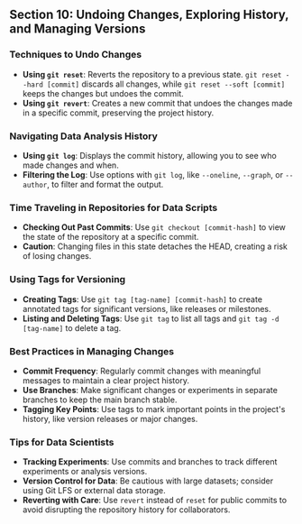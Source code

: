 ## Section 10: Undoing Changes, Exploring History, and Managing Versions

### Techniques to Undo Changes
- **Using `git reset`**: Reverts the repository to a previous state. `git reset --hard [commit]` discards all changes, while `git reset --soft [commit]` keeps the changes but undoes the commit.
- **Using `git revert`**: Creates a new commit that undoes the changes made in a specific commit, preserving the project history.

### Navigating Data Analysis History
- **Using `git log`**: Displays the commit history, allowing you to see who made changes and when.
- **Filtering the Log**: Use options with `git log`, like `--oneline`, `--graph`, or `--author`, to filter and format the output.

### Time Traveling in Repositories for Data Scripts
- **Checking Out Past Commits**: Use `git checkout [commit-hash]` to view the state of the repository at a specific commit.
- **Caution**: Changing files in this state detaches the HEAD, creating a risk of losing changes.

### Using Tags for Versioning
- **Creating Tags**: Use `git tag [tag-name] [commit-hash]` to create annotated tags for significant versions, like releases or milestones.
- **Listing and Deleting Tags**: Use `git tag` to list all tags and `git tag -d [tag-name]` to delete a tag.

### Best Practices in Managing Changes
- **Commit Frequency**: Regularly commit changes with meaningful messages to maintain a clear project history.
- **Use Branches**: Make significant changes or experiments in separate branches to keep the main branch stable.
- **Tagging Key Points**: Use tags to mark important points in the project's history, like version releases or major changes.

### Tips for Data Scientists
- **Tracking Experiments**: Use commits and branches to track different experiments or analysis versions.
- **Version Control for Data**: Be cautious with large datasets; consider using Git LFS or external data storage.
- **Reverting with Care**: Use `revert` instead of `reset` for public commits to avoid disrupting the repository history for collaborators.
